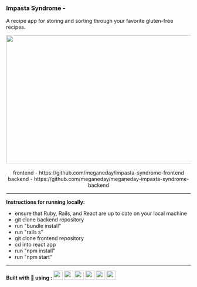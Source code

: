 ### Impasta Syndrome -
A recipe app for storing and sorting through your favorite gluten-free recipes.

<div align="center">
<img src="https://media-exp1.licdn.com/dms/image/C5622AQGE133atJOw8A/feedshare-shrink_2048_1536/0/1628200678289?e=1634774400&v=beta&t=jwoeHvImyL23-5ory4UuBR6WHhGZoZ5jQjUjf0O6f1Y" width=600px height=350px />
<br>
<br>
frontend - https://github.com/meganeday/impasta-syndrome-frontend
<br>
backend - https://github.com/meganeday/meganeday-impasta-syndrome-backend
</div>
<hr>

**Instructions for running locally:**

- ensure that Ruby, Rails, and React are up to date on your local machine
- git clone backend repository
- run "bundle install"
- run "rails s" 
- git clone frontend repository
- cd into react app
- run "npm install"
- run "npm start"
<hr>

<p>
<b>Built with 💖 using :</b> 
<img src="https://cdn.jsdelivr.net/gh/devicons/devicon/icons/css3/css3-original.svg" height=25px width=25px/>
<img src="https://cdn.jsdelivr.net/gh/devicons/devicon/icons/react/react-original.svg" height=25px width=25px/>
<img src="https://cdn.jsdelivr.net/gh/devicons/devicon/icons/ruby/ruby-original.svg" height=25px width=25px/>
<img src="https://cdn.jsdelivr.net/gh/devicons/devicon/icons/rails/rails-plain.svg" height=25px width=25px/>
<img src="https://cdn.jsdelivr.net/gh/devicons/devicon/icons/postgresql/postgresql-plain.svg" height=25px width=25px/>
<img src="https://cdn.jsdelivr.net/gh/devicons/devicon/icons/canva/canva-original.svg" height=25px width=25px>
</p>
